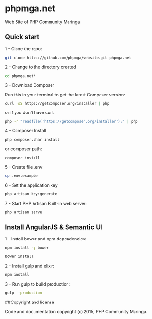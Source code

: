 # phpmga.net

Web Site of PHP Community Maringa

## Quick start

1 - Clone the repo:

```bash
git clone https://github.com/phpmga/website.git phpmga.net
```

2 - Change to the directory created

```bash
cd phpmga.net/
```

3 - Download Composer

Run this in your terminal to get the latest Composer version:

```bash
curl -sS https://getcomposer.org/installer | php
```

or if you don't have curl:

```bash
php -r "readfile('https://getcomposer.org/installer');" | php
```

4 - Composer Install

```bash
php composer.phar install
```

or composer path:

```bash
composer install
```

5 - Create file .env 

```bash
cp .env.example
```

6 - Set the application key

```bash
php artisan key:generate
```

7 - Start PHP Artisan Built-in web server:

```bash
php artisan serve
```

## Install AngularJS & Semantic UI

1 - Install bower and npm dependencies:

```bash
npm install -g bower
```

```bash
bower install
```

2 - Install gulp and elixir:

```bash
npm install
```

3 - Run gulp to build production:

```bash
gulp --production
```

##Copyright and license

Code and documentation copyright (c) 2015, PHP Community Maringa.